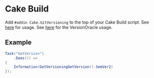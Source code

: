 # Cake Build
Add `#addin Cake.GitVersioning` to the top of your Cake Build script.  See [here](doc/Cake/GitVersioning/GitVersioningAliases) for usage.  See [here](doc/Nerdbank/GitVersioning/VersionOracle) for the VersionOracle usage.

## Example
~~~~csharp
Task("GetVersion")
    .Does(() =>
{
    Information(GetVersioningGetVersion().SemVer2)
});
~~~~